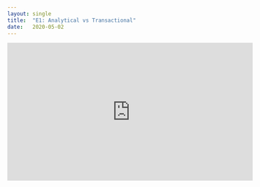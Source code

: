 ```yaml
---
layout: single
title:  "E1: Analytical vs Transactional"
date:   2020-05-02
---
```


<iframe width="560" height="315" src="https://www.youtube.com/embed/pLoBQMnwLZc" frameborder="0" allow="accelerometer; autoplay; encrypted-media; gyroscope; picture-in-picture" allowfullscreen></iframe>


